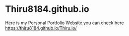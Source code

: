 # Thiru8184.github.io
Here is my Personal Portfolio Website you can check here  https://thiru8184.github.io/Thiru.io/
